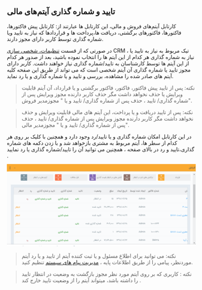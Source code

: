 ﻿## تایید و شماره گذاری آیتم‌های مالی
 

 کارتابل آیتم‌های فروش و مالی، این کارتابل ها عبارتند از: کارتابل پیش فاکتورها، فاکتورها، فاکتورهای برگشتی، دریافت ها،پرداخت ها و قراردادها که نیاز به تایید ویا شماره گذاری توسط کاربر دارای مجوز دارند.

در صورتی که از قسمت [تنظیمات، شخصی سازی](https://github.com/1stco/PayamGostarDocs/tree/master/help%202.5.4/Settings/Personalization-crm/Factor-management/Factor-management.md) CRM ، تیک مربوط به نیاز به تایید یا نیاز به شماره گذاری هر کدام از این آیتم ها را انتخاب نموده باشید، بعد از صدور هر کدام از این آیتم ها توسط کارشناسان به تایید/شماره گذاری نیاز خواهند داشت. کاربر دارای مجوز تایید یا شماره گذاری آن آیتم شخصی است که می تواند از طریق این صفحه کلیه آیتم های صادر شده را مشاهده، بررسی و تایید و یا شماره گذاری و یا رد نماید.

> نکته: پس از تایید پیش فاکتور، فاکتور، فاکتور برگشتی و یا قرارداد، آن آیتم قابلیت ویرایش یا حذف نخواهد داشت مگر حذف کاربر دارنده مجوز ویرایش  پس از شماره گذاری/ تایید ،  حذف  پس از شماره گذاری/ تایید و یا  " مجوزمدیر فروش".

> نکته: پس از تایید دریافت و یا پرداخت، این آیتم های مالی قابلیت ویرایش و حذف نخواهد داشت مگر کاربر دارنده مجوز ویرایش  پس از شماره گذاری/ تایید ،  حذف  پس از شماره گذاری/ تایید و یا  " مجوزمدیر مالی".

 در این کارتابل امکان شماره گذاری و یا تایید/رد وجود دارد و همچنین با کلیک بر روی هر کدام از سطر ها، آیتم مربوط به مشتری بازخواهد شد و با زدن دکمه های شماره گذاری،تایید و رد در بالای صفحه ، همچنین می توانید آن را تایید/شماره گذاری یا رد نمایید .
 
 ![](Cable2.png)
 
 >   نکته: می توانید برای اطلاع مسئول و یا ثبت کننده آیتم از تایید و یا رد آیتم موردنظر، پیامی را از طریق اطلاعات پایه ، [ مدیریت پیام های سیستم](https://github.com/1stco/PayamGostarDocs/blob/master/help%202.5.4/Basic-Information/Manage-system-messages/Manage-system-messages.md) تنظیم کنید.

> نکته : کاربری که بر روی آیتم مورد نظر مجوز بازگشت به وضعیت در انتظار تایید را داشته باشد، میتواند آیتم را از وضعیت تایید خارج کند .

